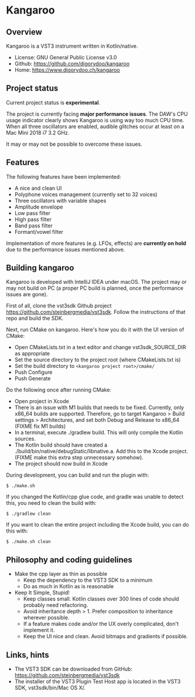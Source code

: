 # Kangaroo

## Overview

Kangaroo is a VST3 instrument written in Kotlin/native.

* License: GNU General Public License v3.0
* Github: https://github.com/digorydoo/kangaroo
* Home: https://www.digorydoo.ch/kangaroo

## Project status

Current project status is **experimental**.

The project is currently facing **major performance issues**. The DAW's CPU usage indicator clearly shows Kangaroo is
using way too much CPU time. When all three oscillators are enabled, audible glitches occur at least on a Mac Mini 2018
i7 3.2 GHz.

It may or may not be possible to overcome these issues.

## Features

The following features have been implemented:

* A nice and clean UI
* Polyphone voices management (currently set to 32 voices)
* Three oscillators with variable shapes
* Amplitude envelope
* Low pass filter
* High pass filter
* Band pass filter
* Formant/vowel filter

Implementation of more features (e.g. LFOs, effects) are **currently on hold** due to the performance issues mentioned
above.

## Building kangaroo

Kangaroo is developed with IntelliJ IDEA under macOS. The project may or may not build on PC (a proper PC build is
planned, once the performance issues are gone).

First of all, clone the vst3sdk Github project https://github.com/steinbergmedia/vst3sdk. Follow the instructions of
that repo and build the SDK.

Next, run CMake on kangaroo. Here's how you do it with the UI version of CMake:

* Open CMakeLists.txt in a text editor and change vst3sdk_SOURCE_DIR as appropriate
* Set the source directory to the project root (where CMakeLists.txt is)
* Set the build directory to `<kangaroo project root>/cmake/`
* Push Configure
* Push Generate

Do the following once after running CMake:

* Open project in Xcode
* There is an issue with M1 builds that needs to be fixed. Currently, only x86_64 builds are supported. Therefore, go to
  target Kangaroo > Build settings > Architectures, and set both Debug and Release to x86_64 (FIXME fix M1 builds)
* In a terminal, execute ./gradlew build. This will only compile the Kotlin sources.
* The Kotlin build should have created a ./build/bin/native/debugStatic/libnative.a. Add this to the Xcode project.
  (FIXME make this extra step unnecessary somehow).
* The project should now build in Xcode

During development, you can build and run the plugin with:

    $ ./make.sh

If you changed the Kotlin/cpp glue code, and gradle was unable to detect this, you need to clean the build with:

    $ ./gradlew clean

If you want to clean the entire project including the Xcode build, you can do this with:

    $ ./make.sh clean

## Philosophy and coding guidelines

* Make the cpp layer as thin as possible
    * Keep the dependency to the VST3 SDK to a minimum
    * Do as much in Kotlin as is reasonable
* Keep It Simple, Stupid!
    * Keep classes small. Kotlin classes over 300 lines of code should probably need refactoring.
    * Avoid inheritance depth > 1. Prefer composition to inheritance wherever possible.
    * If a feature makes code and/or the UX overly complicated, don't implement it.
    * Keep the UI nice and clean. Avoid bitmaps and gradients if possible.

## Links, hints

* The VST3 SDK can be downloaded from GitHub: https://github.com/steinbergmedia/vst3sdk
* The installer of the VST3 Plugin Test Host app is located in the VST3 SDK, vst3sdk/bin/Mac OS X/.
